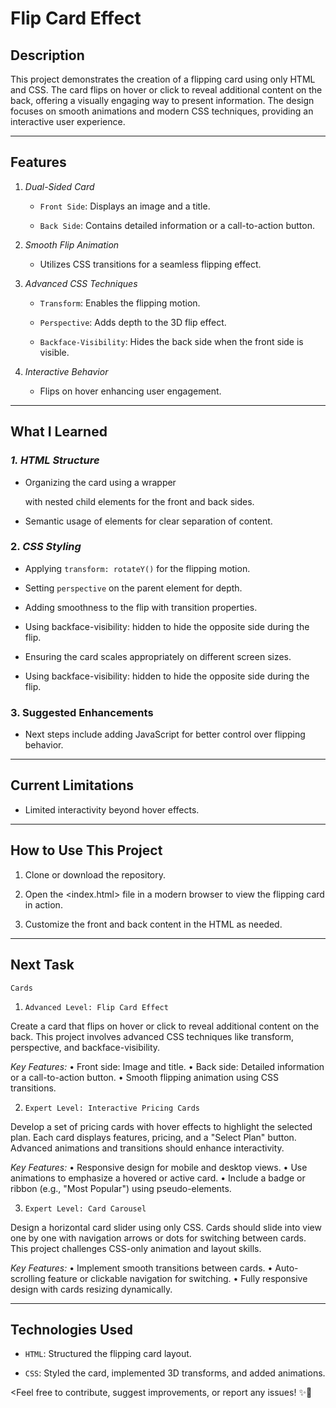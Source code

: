 # Flip Card Effect

## **Description** 

This project demonstrates the creation of a flipping card using only HTML and CSS. The card flips on hover or click to reveal additional content on the back, offering a visually engaging way to present information. The design focuses on smooth animations and modern CSS techniques, providing an interactive user experience.


---


## **Features**  

1. *Dual-Sided Card*
   
   - `Front Side`: Displays an image and a title.

   - `Back Side`: Contains detailed information or a call-to-action button.

2. *Smooth Flip Animation*
   
   -  Utilizes CSS transitions for a seamless flipping effect. 

3. *Advanced CSS Techniques*

   - `Transform`: Enables the flipping motion.
   
   - `Perspective`: Adds depth to the 3D flip effect.
  
   - `Backface-Visibility`: Hides the back side when the front side is visible.

4. *Interactive Behavior*

   - Flips on hover enhancing user engagement.


---


## **What I Learned**  

### *1. HTML Structure*

   - Organizing the card using a wrapper <div> with nested child elements for the front and back sides.

   - Semantic usage of elements for clear separation of content.

### 2. *CSS Styling*  

   - Applying `transform: rotateY()` for the flipping motion.

   - Setting `perspective` on the parent element for depth.

   - Adding smoothness to the flip with transition properties.

   - Using backface-visibility: hidden to hide the opposite side during the flip.

   - Ensuring the card scales appropriately on different screen sizes.

   - Using backface-visibility: hidden to hide the opposite side during the flip.

### 3. **Suggested Enhancements** 

-  Next steps include adding JavaScript for better control over flipping behavior.


---


## **Current Limitations**

- Limited interactivity beyond hover effects.


---


## **How to Use This Project**

1. Clone or download the repository.

2. Open the <index.html> file in a modern browser to view the flipping card in action.
   
3. Customize the front and back content in the HTML as needed.


---


## **Next Task**

`Cards`

1. `Advanced Level: Flip Card Effect`

<Description>
Create a card that flips on hover or click to reveal additional content on the back. This project involves advanced CSS techniques like transform, perspective, and backface-visibility.

*Key Features:*
•	Front side: Image and title.
•	Back side: Detailed information or a call-to-action button.
•	Smooth flipping animation using CSS transitions.


2. `Expert Level: Interactive Pricing Cards`

<Description>
Develop a set of pricing cards with hover effects to highlight the selected plan. Each card displays features, pricing, and a "Select Plan" button. Advanced animations and transitions should enhance interactivity.

*Key Features:*
•	Responsive design for mobile and desktop views.
•	Use animations to emphasize a hovered or active card.
•	Include a badge or ribbon (e.g., "Most Popular") using pseudo-elements.


3. `Expert Level: Card Carousel`

<Description>
Design a horizontal card slider using only CSS. Cards should slide into view one by one with navigation arrows or dots for switching between cards. This project challenges CSS-only animation and layout skills.

*Key Features:*
•	Implement smooth transitions between cards.
•	Auto-scrolling feature or clickable navigation for switching.
•	Fully responsive design with cards resizing dynamically.


---


## **Technologies Used**

- `HTML`: Structured the flipping card layout.

- `CSS`:  Styled the card, implemented 3D transforms, and added animations.


<Feel free to contribute, suggest improvements, or report any issues! ✨🚀